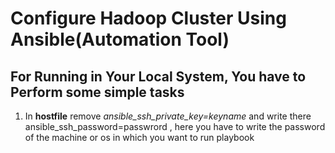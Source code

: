 # Configure Hadoop Cluster Using Ansible(Automation Tool)
## For Running in Your Local System, You have to Perform some simple tasks
1. In **hostfile** remove *ansible_ssh_private_key=keyname* and write there ansible_ssh_password=passwrord , here you have to write the password of the machine or os in which you want to run playbook
